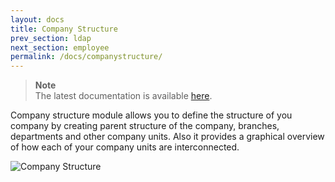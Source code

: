 ```yaml
---
layout: docs
title: Company Structure
prev_section: ldap
next_section: employee
permalink: /docs/companystructure/
---
```


> **Note**  
The latest documentation is available [here](https://icehrm.com/explore/docs/defining-company-structure/).   

Company structure module allows you to define the structure of you company by 
creating parent structure of the company, branches, departments and other 
company units. Also it provides a graphical overview of how each of 
your company units are interconnected.

![Company Structure](https://icehrm.s3.amazonaws.com/images/blog-images/Company_stucture.png)

